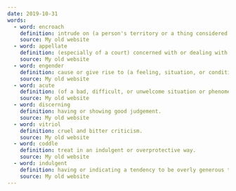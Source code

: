 ```yaml
---
date: 2019-10-31
words:
  - word: encroach
    definition: intrude on (a person's territory or a thing considered to be a right).
    source: My old website
  - word: appellate
    definition: (especially of a court) concerned with or dealing with applications for decisions to be reversed.
    source: My old website
  - word: engender
    definition: cause or give rise to (a feeling, situation, or condition).
    source: My old website
  - word: acute
    definition: (of a bad, difficult, or unwelcome situation or phenomenon) present or experienced to a severe or intense degree.
    source: My old website
  - word: discerning
    definition: having or showing good judgement.
    source: My old website
  - word: vitriol
    definition: cruel and bitter criticism.
    source: My old website
  - word: coddle
    definition: treat in an indulgent or overprotective way.
    source: My old website
  - word: indulgent
    definition: having or indicating a tendency to be overly generous to or lenient with someone.
    source: My old website
---
```

